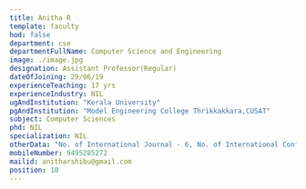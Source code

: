 ```yaml
---
title: Anitha R
template: faculty
hod: false
department: cse
departmentFullName: Computer Science and Engineering
image: ./image.jpg
designation: Assistant Professor(Regular)
dateOfJoining: 29/06/19
experienceTeaching: 17 yrs
experienceIndustry: NIL
ugAndInstitution: "Kerala University"
pgAndInstitution: "Model Engineering College Thrikkakkara,CUSAT"
subject: Computer Sciences
phd: NIL
specialization: NIL
otherData: "No. of International Journal - 6, No. of International Conferences - 3,"
mobileNumber: 9495285272
mailid: anitharshibu@gmail.com
position: 10
---
```

